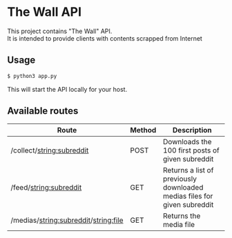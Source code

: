 # The Wall API
This project contains "The Wall" API.  
It is intended to provide clients with contents scrapped from Internet


## Usage

```bash
$ python3 app.py
```
This will start the API locally for your host.

## Available routes

| Route                                    | Method | Description                                                              |
|------------------------------------------|--------|--------------------------------------------------------------------------|
| /collect/<string:subreddit>              | POST   | Downloads the 100 first posts of given subreddit                         |
| /feed/<string:subreddit>                 | GET    | Returns a list of previously downloaded medias files for given subreddit |
| /medias/<string:subreddit>/<string:file> | GET    | Returns the media file                                                   |
